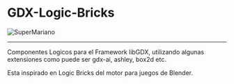GDX-Logic-Bricks
================

![SuperMariano ](https://dl.dropboxusercontent.com/u/23370855/imagenes/GdxLogicBricks/GDX-LogicBricks.png "Logo")

***

Componentes Logicos para el Framework libGDX, utilizando algunas extensiones como puede ser gdx-ai, ashley, box2d etc.

Esta inspirado en Logic Bricks del motor para juegos de Blender.
